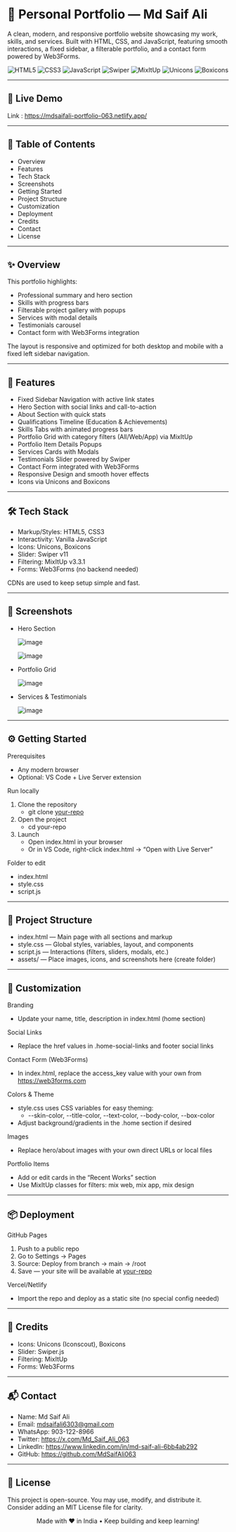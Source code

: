 # 🌟 Personal Portfolio — Md Saif Ali

A clean, modern, and responsive portfolio website showcasing my work, skills, and services. Built with HTML, CSS, and JavaScript, featuring smooth interactions, a fixed sidebar, a filterable portfolio, and a contact form powered by Web3Forms.

<p align="center">
  <img src="https://img.shields.io/badge/HTML5-E34F26?logo=html5&logoColor=white" alt="HTML5" />
  <img src="https://img.shields.io/badge/CSS3-1572B6?logo=css3&logoColor=white" alt="CSS3" />
  <img src="https://img.shields.io/badge/JavaScript-F7DF1E?logo=javascript&logoColor=black" alt="JavaScript" />
  <img src="https://img.shields.io/badge/Swiper-11-6332F6?logo=swiper&logoColor=white" alt="Swiper" />
  <img src="https://img.shields.io/badge/MixItUp-3.3.1-00C7B7" alt="MixItUp" />
  <img src="https://img.shields.io/badge/Unicons-Icons-2E7D32" alt="Unicons" />
  <img src="https://img.shields.io/badge/Boxicons-Icons-0DB7ED" alt="Boxicons" />
</p>

---

## 🔗 Live Demo

 Link : https://mdsaifali-portfolio-063.netlify.app/

---

## 🧭 Table of Contents
- Overview
- Features
- Tech Stack
- Screenshots
- Getting Started
- Project Structure
- Customization
- Deployment
- Credits
- Contact
- License

---

## ✨ Overview
This portfolio highlights:
- Professional summary and hero section
- Skills with progress bars
- Filterable project gallery with popups
- Services with modal details
- Testimonials carousel
- Contact form with Web3Forms integration

The layout is responsive and optimized for both desktop and mobile with a fixed left sidebar navigation.

---

## 🚀 Features
- Fixed Sidebar Navigation with active link states
- Hero Section with social links and call-to-action
- About Section with quick stats
- Qualifications Timeline (Education & Achievements)
- Skills Tabs with animated progress bars
- Portfolio Grid with category filters (All/Web/App) via MixItUp
- Portfolio Item Details Popups
- Services Cards with Modals
- Testimonials Slider powered by Swiper
- Contact Form integrated with Web3Forms
- Responsive Design and smooth hover effects
- Icons via Unicons and Boxicons

---

## 🛠 Tech Stack
- Markup/Styles: HTML5, CSS3
- Interactivity: Vanilla JavaScript
- Icons: Unicons, Boxicons
- Slider: Swiper v11
- Filtering: MixItUp v3.3.1
- Forms: Web3Forms (no backend needed)

CDNs are used to keep setup simple and fast.

---

## 📸 Screenshots

- Hero Section

  ![image](https://github.com/MdSaifAli063/Personal-Portfolio-Md-Saif-Ali/blob/c3ef48e3816b3eb38c89efe1b0cb87d03c6553fc/Screenshot%202025-10-08%20013733_edited.png)

  ![image](https://github.com/MdSaifAli063/Personal-Portfolio-Md-Saif-Ali/blob/511fc4392febe3b1f6f471d512df56e790b65708/Screenshot%202025-10-08%20013925_edited.png)
  
- Portfolio Grid

  ![image](https://github.com/MdSaifAli063/Personal-Portfolio-Md-Saif-Ali/blob/ef16737b9a2445f64a1d1e0f1850af3bb66f88d2/Screenshot%202025-10-08%20014129_edited.png)
  
- Services & Testimonials

  ![image](https://github.com/MdSaifAli063/Personal-Portfolio-Md-Saif-Ali/blob/a8513c4b3c26e0aa710a5c8aec06b0d276e5a4ef/Screenshot%202025-10-08%20014413_edited.png)
 

---

## ⚙️ Getting Started

Prerequisites
- Any modern browser
- Optional: VS Code + Live Server extension

Run locally
1. Clone the repository
   - git clone [your-repo](https://github.com/MdSaifAli063/Personal-Portfolio-Md-Saif-Ali)
2. Open the project
   - cd your-repo
3. Launch
   - Open index.html in your browser
   - Or in VS Code, right-click index.html → “Open with Live Server”

Folder to edit
- index.html
- style.css
- script.js

---

## 🧱 Project Structure
- index.html — Main page with all sections and markup
- style.css — Global styles, variables, layout, and components
- script.js — Interactions (filters, sliders, modals, etc.)
- assets/ — Place images, icons, and screenshots here (create folder)

---

## 🎨 Customization

Branding
- Update your name, title, description in index.html (home section)

Social Links
- Replace the href values in .home-social-links and footer social links

Contact Form (Web3Forms)
- In index.html, replace the access_key value with your own from https://web3forms.com

Colors & Theme
- style.css uses CSS variables for easy theming:
  - --skin-color, --title-color, --text-color, --body-color, --box-color
- Adjust background/gradients in the .home section if desired

Images
- Replace hero/about images with your own direct URLs or local files

Portfolio Items
- Add or edit cards in the “Recent Works” section
- Use MixItUp classes for filters: mix web, mix app, mix design

---

## 📦 Deployment

GitHub Pages
1. Push to a public repo
2. Go to Settings → Pages
3. Source: Deploy from branch → main → /root
4. Save — your site will be available at [your-repo](https://MdSaifAli063.github.io/Personal-Portfolio-Md-Saif-Ali)

Vercel/Netlify
- Import the repo and deploy as a static site (no special config needed)

---

## 🙏 Credits
- Icons: Unicons (Iconscout), Boxicons
- Slider: Swiper.js
- Filtering: MixItUp
- Forms: Web3Forms

---

## 📬 Contact
- Name: Md Saif Ali
- Email: mdsaifali6303@gmail.com
- WhatsApp: 903-122-8966
- Twitter: https://x.com/Md_Saif_Ali_063
- LinkedIn: https://www.linkedin.com/in/md-saif-ali-6bb4ab292
- GitHub: https://github.com/MdSaifAli063

---

## 📄 License
This project is open-source. You may use, modify, and distribute it. Consider adding an MIT License file for clarity.

<p align="center">
  Made with ❤️ in India • Keep building and keep learning!
</p>
